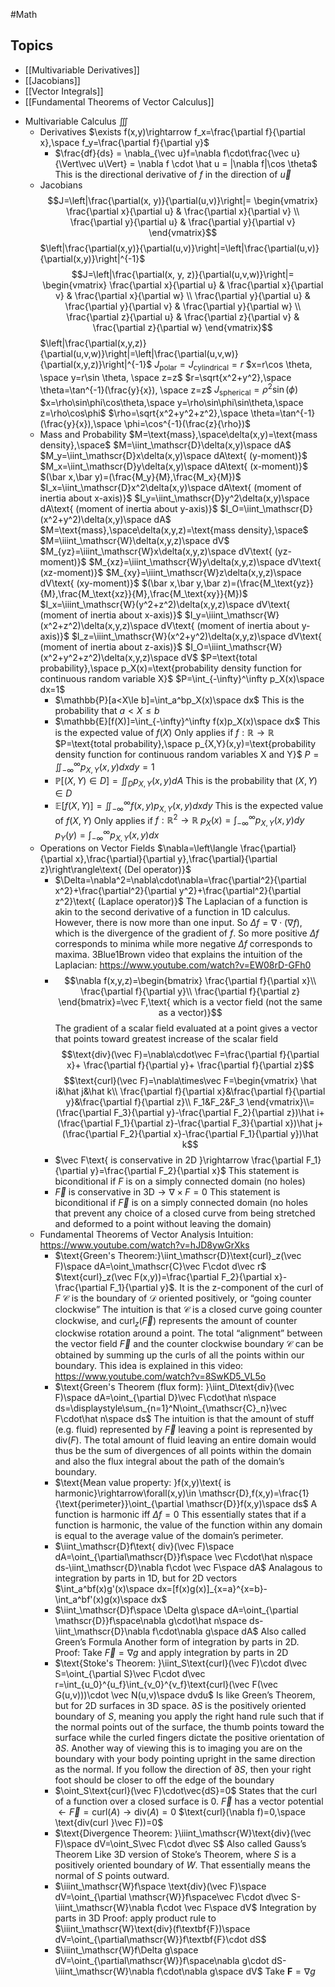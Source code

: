 #Math
## Topics
* [[Multivariable Derivatives]]
* [[Jacobians]]
* [[Vector Integrals]]
* [[Fundamental Theorems of Vector Calculus]]




- Multivariable Calculus $\iiint$
	- Derivatives
		$\exists f(x,y)\rightarrow f_x=\frac{\partial f}{\partial x},\space f_y=\frac{\partial f}{\partial y}$
		- $\frac{df}{ds} = \nabla_{\vec u}f=\nabla f\cdot\frac{\vec u}{\Vert\vec u\Vert} = \nabla f \cdot \hat u = |\nabla f|\cos \theta$
			This is the directional derivative of $f$ in the direction of $\vec u$
	- Jacobians
		$$J=\left|\frac{\partial(x, y)}{\partial(u,v)}\right|=
		\begin{vmatrix}
		\frac{\partial x}{\partial u} & \frac{\partial x}{\partial v} \\
		\frac{\partial y}{\partial u} & \frac{\partial y}{\partial v}
		\end{vmatrix}$$
		$\left|\frac{\partial(x,y)}{\partial(u,v)}\right|=\left|\frac{\partial(u,v)}{\partial(x,y)}\right|^{-1}$
		$$J=\left|\frac{\partial(x, y, z)}{\partial(u,v,w)}\right|=
		\begin{vmatrix}
		\frac{\partial x}{\partial u} & \frac{\partial x}{\partial v} & \frac{\partial x}{\partial w} \\
		\frac{\partial y}{\partial u} & \frac{\partial y}{\partial v} & \frac{\partial y}{\partial w} \\
		\frac{\partial z}{\partial u} & \frac{\partial z}{\partial v} & \frac{\partial z}{\partial w} 
		\end{vmatrix}$$
		$\left|\frac{\partial(x,y,z)}{\partial(u,v,w)}\right|=\left|\frac{\partial(u,v,w)}{\partial(x,y,z)}\right|^{-1}$
		$J_{\text{polar}}=J_{\text{cylindrical}}=r$
		$x=r\cos \theta, \space y=r\sin \theta, \space z=z$
		$r=\sqrt{x^2+y^2},\space \theta=\tan^{-1}(\frac{y}{x}), \space z=z$
		$J_{\text{spherical}}=\rho^2\sin(\phi)$
		$x=\rho\sin\phi\cos\theta,\space y=\rho\sin\phi\sin\theta,\space z=\rho\cos\phi$
		$\rho=\sqrt{x^2+y^2+z^2},\space \theta=\tan^{-1}(\frac{y}{x}),\space \phi=\cos^{-1}(\frac{z}{\rho})$
	- Mass and Probability
		$M=\text{mass},\space\delta(x,y)=\text{mass density},\space$ 
		$M=\iint_\mathscr{D}\delta(x,y)\space dA$
		$M_y=\iint_\mathscr{D}x\delta(x,y)\space dA\text{ (y-moment)}$
		$M_x=\iint_\mathscr{D}y\delta(x,y)\space dA\text{ (x-moment)}$
		$(\bar x,\bar y)=(\frac{M_y}{M},\frac{M_x}{M})$
		$I_x=\iint_\mathscr{D}x^2\delta(x,y)\space dA\text{ (moment of inertia about x-axis)}$
		$I_y=\iint_\mathscr{D}y^2\delta(x,y)\space dA\text{ (moment of inertia about y-axis)}$
		$I_O=\iint_\mathscr{D}(x^2+y^2)\delta(x,y)\space dA$
		$M=\text{mass},\space\delta(x,y,z)=\text{mass density},\space$ 
		$M=\iiint_\mathscr{W}\delta(x,y,z)\space dV$
		$M_{yz}=\iiint_\mathscr{W}x\delta(x,y,z)\space dV\text{ (yz-moment)}$
		$M_{xz}=\iiint_\mathscr{W}y\delta(x,y,z)\space dV\text{ (xz-moment)}$
		$M_{xy}=\iiint_\mathscr{W}z\delta(x,y,z)\space dV\text{ (xy-moment)}$
		$(\bar x,\bar y,\bar z)=(\frac{M_\text{yz}}{M},\frac{M_\text{xz}}{M},\frac{M_\text{xy}}{M})$
		$I_x=\iiint_\mathscr{W}(y^2+z^2)\delta(x,y,z)\space dV\text{ (moment of inertia about x-axis)}$
		$I_y=\iiint_\mathscr{W}(x^2+z^2)\delta(x,y,z)\space dV\text{ (moment of inertia about y-axis)}$
		$I_z=\iiint_\mathscr{W}(x^2+y^2)\delta(x,y,z)\space dV\text{ (moment of inertia about z-axis)}$
		$I_O=\iiint_\mathscr{W}(x^2+y^2+z^2)\delta(x,y,z)\space dV$
		$P=\text{total probability},\space p_X(x)=\text{probability density function for continuous random variable X}$
		$P=\int_{-\infty}^\infty p_X(x)\space dx=1$
		- $\mathbb{P}[a<X\le b]=\int_a^bp_X(x)\space dx$
			This is the probability that $a<X\le b$
		- $\mathbb{E}[f(X)]=\int_{-\infty}^\infty f(x)p_X(x)\space dx$
			This is the expected value of $f(X)$
			Only applies if $f:\mathbb{R}\rightarrow\mathbb{R}$
		$P=\text{total probability},\space p_{X,Y}(x,y)=\text{probability density function for continuous random variables X and Y}$
		$P=\iint_{-\infty}^\infty p_{X,Y}(x,y)dxdy=1$
		- $\mathbb{P}[(X,Y)\in D]=\iint_Dp_{X,Y}(x,y)dA$
			This is the probability that $(X,Y)\in D$
		- $\mathbb{E}[f(X,Y)]=\iint_{-\infty}^\infty f(x,y)p_{X,Y}(x,y)dxdy$
			This is the expected value of $f(X,Y)$
			Only applies if $f:\mathbb{R}^2\rightarrow\mathbb{R}$
		$p_X(x)=\int_{-\infty}^\infty p_{X,Y}(x,y)dy$
		$p_Y(y)=\int_{-\infty}^\infty p_{X,Y}(x,y)dx$
	- Operations on Vector Fields
		$\nabla=\left\langle \frac{\partial}{\partial x},\frac{\partial}{\partial y},\frac{\partial}{\partial z}\right\rangle\text{ (Del operator)}$
		- $\Delta=\nabla^2=\nabla\cdot\nabla=\frac{\partial^2}{\partial x^2}+\frac{\partial^2}{\partial y^2}+\frac{\partial^2}{\partial z^2}\text{ (Laplace operator)}$
			The Laplacian of a function is akin to the second derivative of a function in 1D calculus. However, there is now more than one input. So $\Delta f=\nabla\cdot(\nabla f)$, which is the divergence of the gradient of $f$. So more positive $\Delta f$ corresponds to minima while more negative $\Delta f$ corresponds to maxima.
			3Blue1Brown video that explains the intuition of the Laplacian:
			https://www.youtube.com/watch?v=EW08rD-GFh0
		- $$\nabla f(x,y,z)=\begin{bmatrix}
		\frac{\partial f}{\partial x}\\
		\frac{\partial f}{\partial y}\\
		\frac{\partial f}{\partial z}
		\end{bmatrix}=\vec F,\text{ which is a vector field (not the same as a vector)}$$
			The gradient of a scalar field evaluated at a point gives a vector that points toward greatest increase of the scalar field
		$$\text{div}(\vec F)=\nabla\cdot\vec F=\frac{\partial f}{\partial x}+
		\frac{\partial f}{\partial y}+
		\frac{\partial f}{\partial z}$$
		$$\text{curl}(\vec F)=\nabla\times\vec F=\begin{vmatrix}
		\hat i&\hat j&\hat k\\
		\frac{\partial f}{\partial x}&\frac{\partial f}{\partial y}&\frac{\partial f}{\partial z}\\
		F_1&F_2&F_3
		\end{vmatrix}\\=(\frac{\partial F_3}{\partial y}-\frac{\partial F_2}{\partial z})\hat i+(\frac{\partial F_1}{\partial z}-\frac{\partial F_3}{\partial x})\hat j+(\frac{\partial F_2}{\partial x}-\frac{\partial F_1}{\partial y})\hat k$$
		- $\vec F\text{ is conservative in 2D }\rightarrow \frac{\partial F_1}{\partial y}=\frac{\partial F_2}{\partial x}$
			This statement is biconditional if $F$ is on a simply connected domain (no holes)
		- $\vec F\text{ is conservative in 3D}\rightarrow\nabla\times F=0$
			This statement is biconditional if $\vec F$ is on a simply connected domain (no holes that prevent any choice of a closed curve from being stretched and deformed to a point without leaving the domain)
	- Fundamental Theorems of Vector Analysis
		Intuition: https://www.youtube.com/watch?v=hJD8ywGrXks
		- $\text{Green's Theorem:}\iint_\mathscr{D}\text{curl}_z(\vec F)\space dA=\oint_\mathscr{C}\vec F\cdot d\vec r$
			$\text{curl}_z(\vec F(x,y))=\frac{\partial F_2}{\partial x}-\frac{\partial F_1}{\partial y}$. It is the z-component of the curl of $F$ 
			$\mathscr{C}$ is the boundary of $\mathscr{D}$ oriented positively, or “going counter clockwise”
			The intuition is that $\mathscr{C}$ is a closed curve going counter clockwise, and $\text{curl}_z(\vec F)$ represents the amount of counter clockwise rotation around a point. The total “alignment” between the vector field $\vec F$ and the counter clockwise boundary $\mathscr{C}$ can be obtained by summing up the curls of all the points within our boundary. This idea is explained in this video:
			https://www.youtube.com/watch?v=8SwKD5_VL5o
		- $\text{Green's Theorem (flux form): }\iint_D\text{div}(\vec F)\space dA=\oint_{\partial D}\vec F\cdot\hat n\space ds=\displaystyle\sum_{n=1}^N\oint_{\mathscr{C}_n}\vec F\cdot\hat n\space ds$
			The intuition is that the amount of stuff (e.g. fluid) represented by $\vec F$ leaving a point is represented by $\text{div}(F)$. The total amount of fluid leaving an entire domain would thus be the sum of divergences of all points within the domain and also the flux integral about the path of the domain’s boundary.
		- $\text{Mean value property: }f(x,y)\text{ is harmonic}\rightarrow\forall(x,y)\in \mathscr{D},f(x,y)=\frac{1}{\text{perimeter}}\oint_{\partial \mathscr{D}}f(x,y)\space ds$
			A function is harmonic iff $\Delta f=0$
			This essentially states that if a function is harmonic, the value of the function within any domain is equal to the average value of the domain’s perimeter.
		- $\iint_\mathscr{D}f\text{ div}(\vec F)\space dA=\oint_{\partial\mathscr{D}}f\space \vec F\cdot\hat n\space ds-\iint_\mathscr{D}\nabla f\cdot \vec F\space dA$
			Analagous to integration by parts in 1D, but for 2D vectors
			$\int_a^bf(x)g'(x)\space dx=[f(x)g(x)]_{x=a}^{x=b}-\int_a^bf'(x)g(x)\space dx$
		- $\iint_\mathscr{D}f\space \Delta g\space dA=\oint_{\partial \mathscr{D}}f\space\nabla g\cdot\hat n\space ds-\iint_\mathscr{D}\nabla f\cdot\nabla g\space dA$
			Also called Green’s Formula
			Another form of integration by parts in 2D.
			Proof: Take $\vec F=\nabla g$ and apply integration by parts in 2D
		- $\text{Stoke's Theorem: }\iint_S\text{curl}(\vec F)\cdot d\vec S=\oint_{\partial S}\vec F\cdot  d\vec r=\int_{u_0}^{u_f}\int_{v_0}^{v_f}\text{curl}(\vec F(\vec G(u,v)))\cdot \vec N(u,v)\space dvdu$
			Is like Green’s Theorem, but for 2D surfaces in 3D space.
			$\partial S$ is the positively oriented boundary of $S$, meaning you apply the right hand rule such that if the normal points out of the surface, the thumb points toward the surface while the curled fingers dictate the positive orientation of $\partial S$. Another way of viewing this is to imaging you are on the boundary with your body pointing upright in the same direction as the normal. If you follow the direction of $\partial S$, then your right foot should be closer to off the edge of the boundary
		- $\oint_S\text{curl}(\vec F)\cdot\vec{dS}=0$
			States that the curl of a function over a closed surface is $0$.
		$\vec F\text{ has a vector potential  }\leftarrow\vec F=\text{curl}(A)\rightarrow\text{div}(A)=0$
		$\text{curl}(\nabla f)=0,\space \text{div(curl }\vec F))=0$
		- $\text{Divergence Theorem: }\iiint_\mathscr{W}\text{div}(\vec F)\space dV=\oint_S\vec F\cdot d\vec S$
			Also called Gauss’s Theorem
			Like 3D version of Stoke’s Theorem, where $S$ is a positively oriented boundary of $W$. That essentially means the normal of $S$ points outward.
		- $\iiint_\mathscr{W}f\space \text{div}(\vec F)\space dV=\oint_{\partial \mathscr{W}}f\space\vec F\cdot d\vec S-\iiint_\mathscr{W}\nabla f\cdot \vec F\space dV$
			Integration by parts in 3D
			Proof: apply product rule to $\iiint_\mathscr{W}\text{div}(f\textbf{F})\space dV=\oint_{\partial\mathscr{W}}f\textbf{F}\cdot dS$
		- $\iiint_\mathscr{W}f\Delta g\space dV=\oint_{\partial\mathscr{W}}f\space\nabla g\cdot dS-\iiint_\mathscr{W}\nabla f\cdot\nabla g\space dV$
			Take $\textbf{F}=\nabla g$